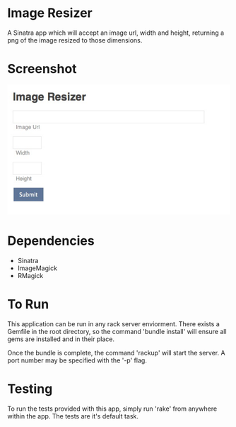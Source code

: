 Image Resizer
=============

A Sinatra app which will accept an image url, width and height, returning a png of the image resized to those dimensions.

Screenshot
=============

![Alt text](Screenshot.jpg "Example Screenshot")

Dependencies
=============
<ul>
<li>Sinatra</li>

<li>ImageMagick</li>

<li>RMagick</li>
</ul>

To Run
=============

This application can be run in any rack server enviorment. 
There exists a Gemfile in the root directory, so the command 'bundle install' will ensure all gems are installed and in their place.

Once the bundle is complete, the command 'rackup' will start the server. A port number may be specified with the '-p' flag.

Testing
==============

To run the tests provided with this app, simply run 'rake' from anywhere within the app. The tests are it's default task.
